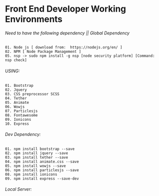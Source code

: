 # Front End Developer Working Environments

###### Need to have the following dependency || Global Dependency
    01. Node js [ download from:  https://nodejs.org/en/ ]
    02. NPM [ Node Package Management ]
    05. nsp -> sudo npm install -g nsp [node security platform] [Command: nsp check]

###### USING:
    01. Bootstrap
    02. Jquery 
    03. CSS preprocessor SCSS
    04. Tether
    05. Animate
    06. Wowjs
    07. Particlesjs
    08. Fontawesome
    09. Ionicons
    10. Express

###### Dev Dependency:
    01. npm install bootstrap --save
    02. npm install jquery --save 
    03. npm install tether --save
    04. npm install animate.css --save
    05. npm install wowjs --save 
    06. npm install particlesjs --save
    08. npm install ionicons
    09. npm install express --save-dev


###### Local Server:


